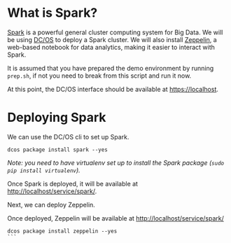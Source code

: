 # What is Spark?

[Spark](https://spark.apache.org/) is a powerful general cluster computing system for Big Data. We will be using [DC/OS](https://dcos.io/) to deploy a Spark cluster. We will also install [Zeppelin](https://zeppelin.apache.org/), a web-based notebook for data analytics, making it easier to interact with Spark.

It is assumed that you have prepared the demo environment by running
`prep.sh`, if not you need to break from this script and run it now.

At this point, the DC/OS interface should be available at [https://localhost](https://localhost).

# Deploying Spark

We can use the DC/OS cli to set up Spark.

```
dcos package install spark --yes
```

*Note: you need to have virtualenv set up to install the Spark package (`sudo pip install virtualenv`).*

Once Spark is deployed, it will be available at [http://localhost/service/spark/](http://localhost/service/spark/).

Next, we can deploy Zeppelin.

Once deployed, Zeppelin will be available at [http://localhost/service/spark/](http://localhost/service/spark/)

````
dcos package install zeppelin --yes
```
